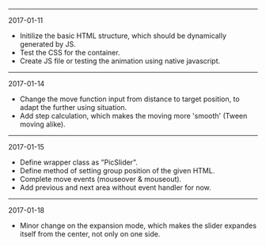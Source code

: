 *****************************************************************
2017-01-11
* Initilize the basic HTML structure, which should be dynamically generated by JS.
* Test the CSS for the container.
* Create JS file or testing the animation using native javascript.
*****************************************************************
2017-01-14
* Change the move function input from distance to target position, to adapt the further using situation.
* Add step calculation, which makes the moving more 'smooth' (Tween moving alike).
*****************************************************************
2017-01-15
* Define wrapper class as "PicSlider".
* Define method of setting group position of the given HTML.
* Complete move events (mouseover & mouseout).
* Add previous and next area without event handler for now.
*****************************************************************
2017-01-18
* Minor change on the expansion mode, which makes the slider expandes itself from the center, not only on one side.
